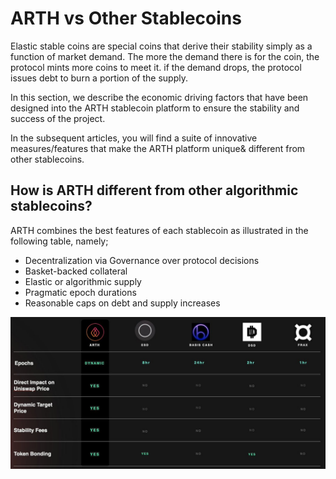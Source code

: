 # ARTH vs Other Stablecoins

Elastic stable coins are special coins that derive their stability simply as a function of market demand. The more the demand there is for the coin, the protocol mints more coins to meet it. if the demand drops, the protocol issues debt to burn a portion of the supply.  
  
In this section, we describe the economic driving factors that have been designed into the ARTH stablecoin platform to ensure the stability and success of the project.  
  
In the subsequent articles, you will find a suite of innovative measures/features that make the ARTH platform unique& different from other stablecoins. 

## How is ARTH different from other algorithmic stablecoins?

ARTH combines the best features of each stablecoin as illustrated in the following table, namely;

* Decentralization via Governance over protocol decisions
* Basket-backed collateral
* Elastic or algorithmic supply
* Pragmatic epoch durations
* Reasonable caps on debt and supply increases

![](../.gitbook/assets/image%20%2869%29.png)





